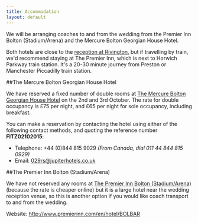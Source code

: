 ```yaml
---
title: Accommodation
layout: default
---
```


<div class="panel panel-info">
  <div class="panel-body">
    <p>We will be arranging coaches to and from the wedding from the Premier Inn Bolton (Stadium/Arena) and the Mercure Bolton Georgian House Hotel.</p>
    <p>Both hotels are close to the <a href="location.html">reception at Rivington</a>, but if travelling by train, we'd recommend staying at The Premier Inn, which is next to Horwich Parkway train station. It's a 20-30 minute journey from Preston or Manchester Piccadilly train station.</p>
  </div>
</div>

##The Mercure Bolton Georgian House Hotel

We have reserved a fixed number of double rooms at <a target="_blank" href="http://www.mercurebolton.co.uk/">The Mercure Bolton Georgian House Hotel</a> on the 2nd and 3rd October. The rate for double occupancy is £75 per night, and £65 per night for sole occupancy, including breakfast. 

You can make a reservation by contacting the hotel using either of the following contact methods, and quoting the reference number **FITZ02102015**:

* Telephone: +44 (0)844 815 9029 *(From Canada, dial 011 44 844 815 0929)*
* Email: [029rs@jupiterhotels.co.uk](mailto:029rs@jupiterhotels.co.uk)


##The Premier Inn Bolton (Stadium/Arena)

We have not reserved any rooms at <a target="_blank" href="http://www.premierinn.com/en/hotel/BOLBAR/">The Premier Inn Bolton (Stadium/Arena)</a> (because the rate is cheaper online) but it is a large hotel near the wedding reception venue, so this is another option if you would like coach transport to and from the wedding.

Website: <a target="_blank" href="http://www.premierinn.com/en/hotel/BOLBAR/">http://www.premierinn.com/en/hotel/BOLBAR</a>




